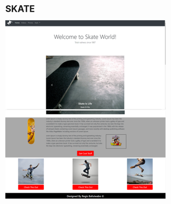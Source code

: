 # SKATE

![Welcome Page](https://github.com/regisBafutwabo/Bootsrap-4-Template/blob/master/assets/images/jumbotron.PNG)
![Welcome Page](https://github.com/regisBafutwabo/Bootsrap-4-Template/blob/master/assets/images/section-2.PNG)
